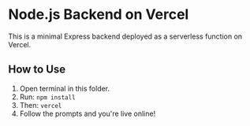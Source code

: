 # Node.js Backend on Vercel

This is a minimal Express backend deployed as a serverless function on Vercel.

## How to Use

1. Open terminal in this folder.
2. Run: `npm install`
3. Then: `vercel`
4. Follow the prompts and you're live online!

